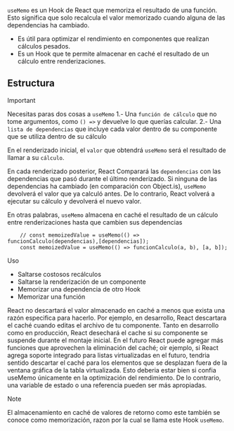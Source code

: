 `useMemo` es un Hook de React que memoriza el resultado de una función. Esto significa que solo recalcula el valor memorizado cuando alguna de las dependencias ha cambiado.

- Es útil para optimizar el rendimiento en componentes que realizan cálculos pesados.
- Es un Hook que te permite almacenar en caché el resultado de un cálculo entre renderizaciones.
## Estructura

>[!IMPORTANT]
>Necesitas paras dos cosas a `useMemo`
>1.- Una `función de cálculo` que no tome argumentos, como `() =>` y devuelve lo que querías calcular.
>2.- Una `lista de dependencias` que incluye cada valor dentro de su componente que se utiliza dentro de su cálculo
>
>En el renderizado inicial, el `valor` que obtendrá `useMemo` será el resultado de llamar a su `cálculo`.
>
>En cada renderizado posterior, React Comparará las `dependencias` con las dependencias que pasó durante el último renderizado. Si ninguna de las dependencias ha cambiado (en comparación con Object.is), `useMemo` devolverá el valor que ya calculó antes. De lo contrario, React volverá a ejecutar su cálculo y devolverá el nuevo valor.
>
>En otras palabras, `useMemo` almacena en caché el resultado de un cálculo entre renderizaciones hasta que cambien sus dependencias


```tsx
    // const memoizedValue = useMemo(() => funcionCalculo(dependencias),[dependencias]);
    const memoizedValue = useMemo(() => funcionCalculo(a, b), [a, b]);
```

Uso
- Saltarse costosos recálculos
- Saltarse la renderización de un componente
- Memorizar una dependencia de otro Hook
- Memorizar una función

React no descartará el valor almacenado en caché a menos que exista una razón especifica para hacerlo. Por ejemplo, en desarrollo, React descartara el caché cuando editas el archivo de tu componente. Tanto en desarrollo como en producción, React desechará el cache si su componente se suspende durante el montaje inicial. En el futuro React puede agregar más funciones que aprovechen la eliminación del caché; oir ejemplo, si React agrega soporte integrado para listas virtualizadas en el futuro, tendria sentido descartar el caché para los elementos que se desplazan fuera de la ventana gráfica de la tabla virtualizada. Esto deberia estar bien si confia useMemo únicamente en la optimización del rendimiento. De lo contrario, una variable de estado o una referencia pueden ser más apropiadas.

>[!NOTE]
>El almacenamiento en caché de valores de retorno como este también se conoce como memorización, razon por la cual se llama este Hook `useMemo`.

